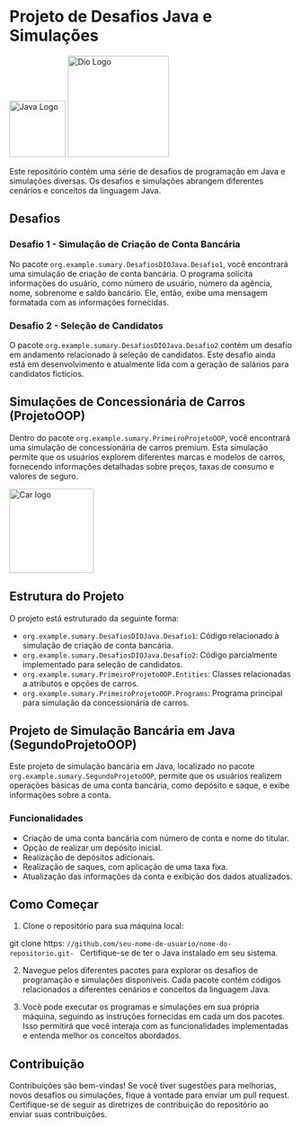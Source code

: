 # Projeto de Desafios Java e Simulações 

<img src="https://cdn.jsdelivr.net/npm/programming-languages-logos/src/java/java.png" alt="Java Logo" width="100">          <img src = "https://salvadortech.salvador.ba.gov.br/wp-content/uploads/2022/07/logo-1024x394.png" alt="Dio Logo" width="180">

Este repositório contém uma série de desafios de programação em Java e simulações diversas. Os desafios e simulações abrangem diferentes cenários e conceitos da linguagem Java.

## Desafios
### Desafio 1 - Simulação de Criação de Conta Bancária

No pacote `org.example.sumary.DesafiosDIOJava.Desafio1`, você encontrará uma simulação de criação de conta bancária. O programa solicita informações do usuário, como número de usuário, número da agência, nome, sobrenome e saldo bancário. Ele, então, exibe uma mensagem formatada com as informações fornecidas.

### Desafio 2 - Seleção de Candidatos

O pacote `org.example.sumary.DesafiosDIOJava.Desafio2` contém um desafio em andamento relacionado à seleção de candidatos. Este desafio ainda está em desenvolvimento e atualmente lida com a geração de salários para candidatos fictícios.

## Simulações de Concessionária de Carros (ProjetoOOP)

Dentro do pacote `org.example.sumary.PrimeiroProjetoOOP`, você encontrará uma simulação de concessionária de carros premium. Esta simulação permite que os usuários explorem diferentes marcas e modelos de carros, fornecendo informações detalhadas sobre preços, taxas de consumo e valores de seguro.

<img src ="https://store-images.s-microsoft.com/image/apps.17182.13510798886601574.52710461-ded7-47e6-94ce-9a0e2d346c91.3481833f-0275-4263-8686-d91736c1295a?mode=scale&q=90&h=400&w=800&background=%23464646" alt ="Car logo" width ="150">

## Estrutura do Projeto

O projeto está estruturado da seguinte forma:

- `org.example.sumary.DesafiosDIOJava.Desafio1`: Código relacionado à simulação de criação de conta bancária.
- `org.example.sumary.DesafiosDIOJava.Desafio2`: Código parcialmente implementado para seleção de candidatos.
- `org.example.sumary.PrimeiroProjetoOOP.Entities`: Classes relacionadas a atributos e opções de carros.
- `org.example.sumary.PrimeiroProjetoOOP.Programs`: Programa principal para simulação da concessionária de carros.

## Projeto de Simulação Bancária em Java (SegundoProjetoOOP)

Este projeto de simulação bancária em Java, localizado no pacote `org.example.sumary.SegundoProjetoOOP`, permite que os usuários realizem operações básicas de uma conta bancária, como depósito e saque, e exibe informações sobre a conta.

### Funcionalidades

- Criação de uma conta bancária com número de conta e nome do titular.
- Opção de realizar um depósito inicial.
- Realização de depósitos adicionais.
- Realização de saques, com aplicação de uma taxa fixa.
- Atualização das informações da conta e exibição dos dados atualizados.

## Como Começar

1. Clone o repositório para sua máquina local:


git clone https:  `//github.com/seu-nome-de-usuario/nome-do-repositorio.git- `
Certifique-se de ter o Java instalado em seu sistema.

2. Navegue pelos diferentes pacotes para explorar os desafios de programação e simulações disponíveis. Cada pacote contém códigos relacionados a diferentes cenários e conceitos da linguagem Java.

3. Você pode executar os programas e simulações em sua própria máquina, seguindo as instruções fornecidas em cada um dos pacotes. Isso permitirá que você interaja com as funcionalidades implementadas e entenda melhor os conceitos abordados.

## Contribuição

Contribuições são bem-vindas! Se você tiver sugestões para melhorias, novos desafios ou simulações, fique à vontade para enviar um pull request. Certifique-se de seguir as diretrizes de contribuição do repositório ao enviar suas contribuições.






